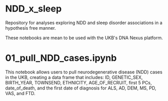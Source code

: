 # NDD_x_sleep
Repository for analyses exploring NDD and sleep disorder associations in a hypothesis free manner.

These notebooks are mean to be used with the UKB's DNA Nexus platform.

# 01_pull_NDD_cases.ipynb

This notebook allows users to pull neurodegenerative disease (NDD) cases in the UKB, creating a data frame that includes: ID, GENETIC_SEX, BIRTH_YEAR, TOWNSEND, ETHNICITY, AGE_OF_RECRUIT, first 5 PCs, date_of_death, and the first date of diagnosis for ALS, AD, DEM, MS, PD, VAS, and FTD. 
